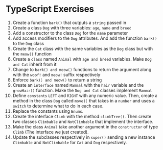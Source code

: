 # TypeScript Exercises

1. Create a function `bark()` that outputs a `string` passed in
2. Create a class `Dog` with three variables: `age`, `name` and `breed`
3. Add a constructor to the class `Dog` for the `name` parameter
4. Add access modifiers to the `Dog` attributes. And add the function `bark()` to the `Dog` class
5. Create the `Cat` class with the same variables as the `Dog` class but with the `meow()` function
6. Create a `class` named `Animal` with `age and breed` variables. Make `Dog and Cat` inherit from it
7. Change to `bark() and meow()` functions to return the argument along with the `woof!` and `meow!` suffix respectively
8. Enforce `bark() and meow()` to return a string 
9. Create an `interface` named `Mammal` with the `hair` variable and the `growHair()` function. Make the `Dog and Cat` classes implement `Mammal` 
10. Define `constants` `LEFT` and `RIGHT` with any numeric value. Then, create a method in the class `Dog` called `move()` that takes in a `number` and uses a `switch` to determine what to do in each case.
11. Replace the constants using `Enums`.
12. Create the interface `Climb` with the method `climbTree()`. Then create two classes `Climbable` and `NotClimbable` that implement the interface.
13. Make the class `Animal` take another argument in the `constructor` of type `Climb` (The interface we just created).
14. Update the subclasses respectively in `super()` sending a new instance `Climbable` and `NotClimbable` for `Cat` and `Dog` respectively.
